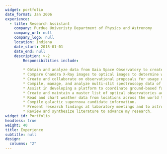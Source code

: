 ```yaml
---
widget: portfolio
date_format: Jan 2006
experience:
  - title: Research Assistant
    company: Purdue Univeristy Department of Physics and Astronomy
    company_url: null
    company_logo: null
    location: Indiana
    date_start: 2018-01-01
    date_end: null
    description: >-2
        Responsibilities include:
        
        * Obtain and analyze data from Gaia Space Observatory to create documentation of stellar source candidates for spectroscopic analysis in order to determine locations of stars relative to a supernova remnant.
        * Compare Chandra X-Ray images to optical images to determine which candidates will result in the most advantageous spectroscopic observations.
        * Create and collaborate on observational proposals for usage of Gemini Telescopes and GMOS for multi-slit spectroscopy as well as the newly commissioned NEID instrument on the WIYN 3.5m telescope.
        * Compile, manage, and analyze multi-slit spectroscopy data of stars for the presence of absorption features.
        * Assist in developing a platform to coordinate ground-based facilities and follow up transients discovered by the Large Synoptic Survey Telescope (LSST).
        * Create and maintain a master list of optical observatories across the world.
        * Read and chart weather data from locations across the world to provide information about probable observational capabilities.
        * Compile galactic supernova candidate information.
        * Present research findings at laboratory meetings and to astrophysics students.
        * Review and synthesize literature to advance my research.
widget_id: Portfolio
headless: true
weight: 40
title: Experience
subtitle: null
design:
  columns: "2"
---
```

